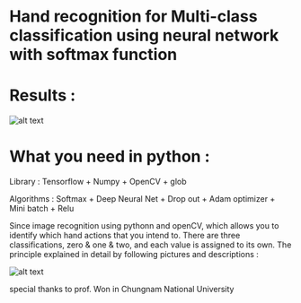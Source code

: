 # Hand recognition for Multi-class classification using neural network with softmax function

# Results :
![alt text](https://github.com/Kvasir8/Python-machine-learning/blob/master/Results.JPG?raw=true)

# What you need in python : 
Library : Tensorflow + Numpy + OpenCV + glob 

Algorithms : Softmax + Deep Neural Net + Drop out + Adam optimizer + Mini batch + Relu

Since image recognition using pythonn and openCV, which allows you to identify which hand actions that you intend to. There are three classifications, zero & one & two, and each value is assigned to its own. The principle explained in detail by following pictures and descriptions :

![alt text](https://github.com/Kvasir8/Python-machine-learning/blob/master/Overview.JPG?raw=true)

special thanks to prof. Won in Chungnam National University
